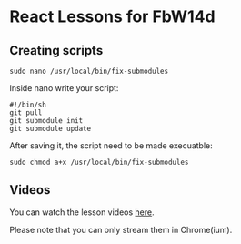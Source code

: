 # React Lessons for FbW14d

## Creating scripts

```BashScript
sudo nano /usr/local/bin/fix-submodules
```
Inside nano write your script:

```BashScript
#!/bin/sh
git pull
git submodule init
git submodule update
```
After saving it, the script need to be made execuatble:

```BashScript
sudo chmod a+x /usr/local/bin/fix-submodules
```


## Videos

 You can watch the lesson videos [here](https://sz.hktr.de/dci/fbw14/index.html).

 Please note that you can only stream them in Chrome(ium).